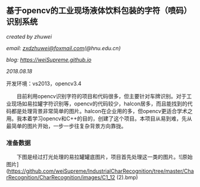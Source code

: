 ## 基于opencv的工业现场液体饮料包装的字符（喷码）识别系统		

*created by zhuwei*			

*email: zxdzhuwei@foxmail.com(@hnu.edu.cn)*			

*blog: https://weiSupreme.github.io*			

*2018.08.18*			

开发环境：vs2013，opencv3.4		

&emsp;&emsp;目前利用opencv识别字符的项目和代码很多，但主要针对车牌识别。对于工业现场如易拉罐字符识别等，opencv的代码较少，halcon居多，而且能找到的代码都是处理背景非常简单的图片。halcon在企业用的多，但opencv更适合学术之用。我本着学习opencv和C++的目的，创建了这个项目。本项目从易到难，先从最简单的图片开始，一步一步往复杂背景方向靠拢。		

### 准备数据
&emsp;&emsp;下图是经过打光处理的易拉罐罐底图片，项目首先处理这一类的图片。![原始图片](https://github.com/weiSupreme/IndustrialCharRecognition/tree/master/CharRecognition/CharRecognition/images/C1_12 (2).bmp)					


